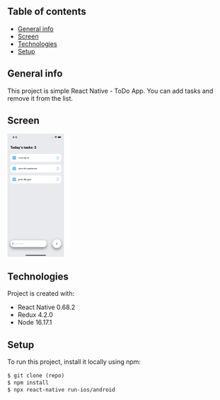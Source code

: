 

## Table of contents
* [General info](#general-info)
* [Screen](#screen)
* [Technologies](#technologies)
* [Setup](#setup)

## General info
This project is simple React Native - ToDo App. You can add tasks and remove it from the list.

## Screen
<img src="src/assets/images/screen.png" width="128"/>

## Technologies
Project is created with:
* React Native 0.68.2
* Redux 4.2.0
* Node 16.17.1
	
## Setup
To run this project, install it locally using npm:

```
$ git clone (repo)
$ npm install
$ npx react-native run-ios/android
```

